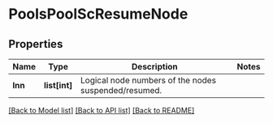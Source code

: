 # PoolsPoolScResumeNode

## Properties
Name | Type | Description | Notes
------------ | ------------- | ------------- | -------------
**lnn** | **list[int]** | Logical node numbers of the nodes suspended/resumed. | 

[[Back to Model list]](../README.md#documentation-for-models) [[Back to API list]](../README.md#documentation-for-api-endpoints) [[Back to README]](../README.md)


